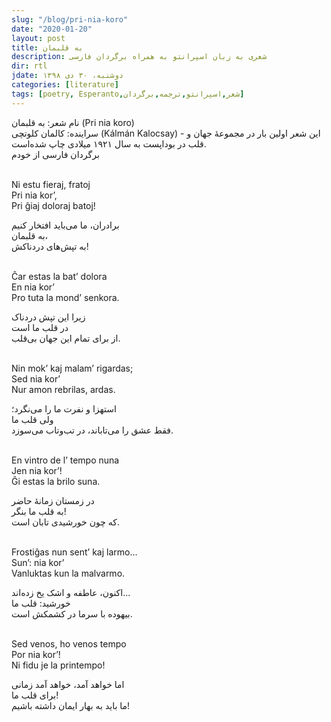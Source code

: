 ```yaml
---
slug: "/blog/pri-nia-koro"
date: "2020-01-20"
layout: post
title: به قلبمان
description: شعری به زبان اسپرانتو به همراه برگردان فارسی
dir: rtl
jdate: دوشنبه، ۳۰ دی ۱۳۹۸
categories: [literature]
tags: [poetry, Esperanto,شعر,اسپرانتو,ترجمه,برگردان]
---
```


نام شعر: به قلبمان (Pri nia koro)<br>
سراینده: کالمان کلوتچی (Kálmán Kalocsay) - این شعر اولین بار در مجموعهٔ جهان و قلب در بوداپست به سال ۱۹۲۱ میلادی چاپ شده‌است.<br>
برگردان فارسی از خودم<br><br>

<div class="ltr">
Ni estu fieraj, fratoj<br>
Pri nia kor’,<br>
Pri ĝiaj doloraj batoj!
</div>

برادران، ما می‌باید افتخار کنیم<br>
به قلبمان،<br>
به تپش‌های دردناکش!<br><br>

<div class="ltr">
Ĉar estas la bat’ dolora<br>
En nia kor’<br>
Pro tuta la mond’ senkora.
</div>

زیرا این تپش دردناک<br>
در قلب ما است<br>
از برای تمام این جهان بی‌قلب.<br><br>

<div class="ltr">
Nin mok’ kaj malam’ rigardas;<br>
Sed nia kor’<br>
Nur amon rebrilas, ardas.
</div>

استهزا و نفرت ما را می‌نگرد؛<br>
ولی قلب ما<br>
فقط عشق را می‌تاباند، در تب‌و‌تاب می‌سوزد.<br><br>

<div class="ltr">
En vintro de l’ tempo nuna<br>
Jen nia kor’!<br>
Ĝi estas la brilo suna.
</div>

در زمستان زمانهٔ‌ حاضر<br>
به قلب ما بنگر!<br>
که چون خورشیدی تابان است.<br><br>

<div class="ltr">
Frostiĝas nun sent’ kaj larmo...<br>
Sun’: nia kor’<br>
Vanluktas kun la malvarmo.
</div>

اکنون، عاطفه و اشک یخ زده‌اند...<br>
خورشید: قلب ما<br>
بیهوده با سرما در کشمکش است.<br><br>

<div class="ltr">
Sed venos, ho venos tempo<br>
Por nia kor’!<br>
Ni fidu je la printempo!
</div>

اما خواهد آمد، خواهد آمد زمانی<br>
برای قلب ما!<br>
ما باید به بهار ایمان داشته باشیم!